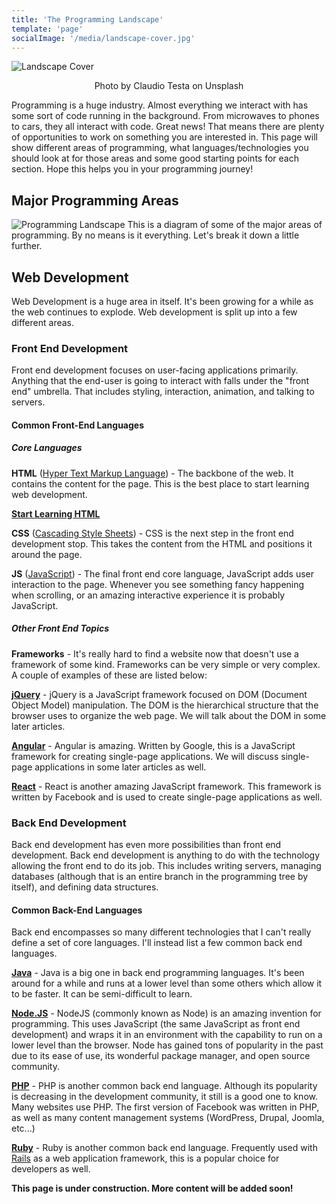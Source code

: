 ```yaml
---
title: 'The Programming Landscape'
template: 'page'
socialImage: '/media/landscape-cover.jpg'
---
```


![Landscape Cover](/media/landscape-cover.jpg)

<center>Photo by Claudio Testa on Unsplash</center>

Programming is a huge industry. Almost everything we interact with has some sort of code running in the background. From microwaves to phones to cars, they all interact with code. Great news! That means there are plenty of opportunities to work on something you are interested in. This page will show different areas of programming, what languages/technologies you should look at for those areas and some good starting points for each section. Hope this helps you in your programming journey!

## Major Programming Areas

![Programming Landscape](/media/landscape.png)
This is a diagram of some of the major areas of programming. By no means is it everything. Let's break it down a little further.

## Web Development

Web Development is a huge area in itself. It's been growing for a while as the web continues to explode. Web development is split up into a few different areas.

### Front End Development

Front end development focuses on user-facing applications primarily. Anything that the end-user is going to interact with falls under the "front end" umbrella. That includes styling, interaction, animation, and talking to servers.

#### Common Front-End Languages

##### Core Languages

**HTML** ([Hyper Text Markup Language](https://en.wikipedia.org/wiki/HTML)) - The backbone of the web. It contains the content for the page. This is the best place to start learning web development.

**[Start Learning HTML](/posts/html-for-humans/intro-to-html)**

**CSS** ([Cascading Style Sheets](https://en.wikipedia.org/wiki/Cascading_Style_Sheets)) - CSS is the next step in the front end development stop. This takes the content from the HTML and positions it around the page.

**JS** ([JavaScript](https://en.wikipedia.org/wiki/JavaScript)) - The final front end core language, JavaScript adds user interaction to the page. Whenever you see something fancy happening when scrolling, or an amazing interactive experience it is probably JavaScript.

##### Other Front End Topics

**Frameworks** - It's really hard to find a website now that doesn't use a framework of some kind. Frameworks can be very simple or very complex. A couple of examples of these are listed below:

**[jQuery](https://jquery.com/)** - jQuery is a JavaScript framework focused on DOM (Document Object Model) manipulation. The DOM is the hierarchical structure that the browser uses to organize the web page. We will talk about the DOM in some later articles.

**[Angular](https://angular.io/)** - Angular is amazing. Written by Google, this is a JavaScript framework for creating single-page applications. We will discuss single-page applications in some later articles as well.

**[React](https://reactjs.org/)** - React is another amazing JavaScript framework. This framework is written by Facebook and is used to create single-page applications as well.

### Back End Development

Back end development has even more possibilities than front end development. Back end development is anything to do with the technology allowing the front end to do its job. This includes writing servers, managing databases (although that is an entire branch in the programming tree by itself), and defining data structures.

#### Common Back-End Languages

Back end encompasses so many different technologies that I can't really define a set of core languages. I'll instead list a few common back end languages.

**[Java](https://www.java.com/en/)** - Java is a big one in back end programming languages. It's been around for a while and runs at a lower level than some others which allow it to be faster. It can be semi-difficult to learn.

**[Node.JS](https://nodejs.org/en/)** - NodeJS (commonly known as Node) is an amazing invention for programming. This uses JavaScript (the same JavaScript as front end development) and wraps it in an environment with the capability to run on a lower level than the browser. Node has gained tons of popularity in the past due to its ease of use, its wonderful package manager, and open source community.

**[PHP](https://www.php.net/)** - PHP is another common back end language. Although its popularity is decreasing in the development community, it still is a good one to know. Many websites use PHP. The first version of Facebook was written in PHP, as well as many content management systems (WordPress, Drupal, Joomla, etc...)

**[Ruby](https://www.ruby-lang.org/en/)** - Ruby is another common back end language. Frequently used with [Rails](https://rubyonrails.org/) as a web application framework, this is a popular choice for developers as well.

**This page is under construction. More content will be added soon!**
